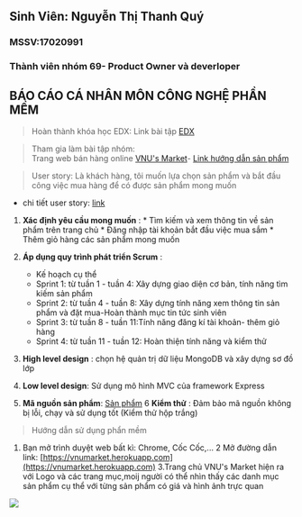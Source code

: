 ## Sinh Viên: Nguyễn Thị Thanh Quý
### MSSV:17020991

### Thành viên nhóm 69- Product Owner và deverloper

## BÁO CÁO CÁ NHÂN MÔN CÔNG NGHỆ PHẦN MỀM

> Hoàn thành khóa học EDX:
  Link bài tập [EDX](https://github.com/tranthiensonuet/INT2208-8-2019/blob/master/NguyenThiThanhQuy/SoftEng1x.jpg)

> Tham gia làm bài tập nhóm:  
  Trang web bán hàng online [VNU's Market](https://vnumarket.herokuapp.com)- [Link hướng dẫn sản phẩm](https://github.com/tranthiensonuet/INT2208-8-2019/tree/master/nhom-69)
  
  > User story: Là khách hàng, tôi muốn lựa chọn sản phẩm và bắt đầu công việc mua hàng để có được sản phẩm mong muốn 
  * chi tiết user story: [link](https://github.com/truonganhhoang/INT2208-8-2019/issues/138)
  
  1. **Xác định yêu cầu mong muốn** :
    * Tìm kiếm và xem thông tin về sản phẩm trên trang chủ
    * Đăng nhập tài khoản bắt đầu việc mua sắm
    * Thêm giỏ hàng các sản phẩm mong muốn
    
  2. **Áp dụng quy trình phát triển Scrum** : 
     * Kế hoạch cụ thể
      + Sprint 1: từ tuần 1 - tuần 4: Xây dựng giao diện cơ bản, tính năng tìm kiếm sản phẩm
      + Sprint 2: từ tuần 4 - tuần 8: Xây dựng tính năng xem thông tin sản phẩm và đặt mua-Hoàn thành mục tin tức sinh viên
      + Sprint 3: từ tuần 8 - tuần 11:Tính năng đăng kí tài khoản- thêm giỏ hàng
      + Sprint 4: từ tuần 11 - tuần 12: Hoàn thiện tính năng và kiểm thử
      
   3. **High level design** :  chọn hệ quản trị dữ liệu MongoDB và xây dựng sơ đồ lớp 
   4. **Low level design**:  Sử dụng mô hình MVC của framework Express
   5. **Mã nguồn sản phẩm**: [Sản phẩm](https://github.com/tranthiensonuet/INT2208-8-2019/tree/master/nhom-69/UETMaket)
   6 **Kiểm thử** : Đảm bảo mã nguồn không bị lỗi, chạy và sử dụng tốt (Kiểm thử hộp trắng)
   
   
  > Hướng dẫn sử dụng phẩn mềm
  1. Bạn mở trình duyệt web bất kì: Chrome, Cốc Cốc,...
  2 Mở đường dẫn link: [https://vnumarket.herokuapp.com](https://vnumarket.herokuapp.com)
  3.Trang chủ VNU's Market hiện ra với Logo và các trang mục,moij người có thể nhìn thấy các danh mục sản phẩm cụ thể với từng sản phẩm có giá và hình ảnh trực quan
  <img src="https://imgur.com/a/Ocr2eww">
  
  
   
 
  


